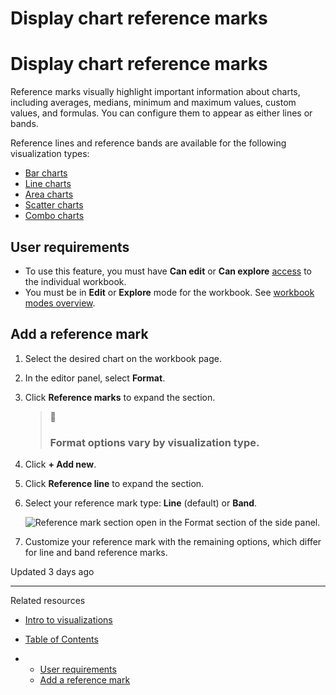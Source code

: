 # Display chart reference marks

# Display chart reference marks

Reference marks visually highlight important information about charts, including averages, medians, minimum and maximum values, custom values, and formulas. You can configure them to appear as either lines or bands.

Reference lines and reference bands are available for the following visualization types:

* [Bar charts](/docs/build-a-bar-chart)
* [Line charts](/docs/build-a-line-chart)
* [Area charts](/docs/area-charts)
* [Scatter charts](/docs/build-a-scatter-chart)
* [Combo charts](/docs/combo-charts)

## User requirements

* To use this feature, you must have **Can edit** or **Can explore** [access](/docs/folder-and-document-permissions) to the individual workbook.
* You must be in **Edit** or **Explore** mode for the workbook. See [workbook modes overview](/docs/workbook-modes-overview).

## Add a reference mark

1. Select the desired chart on the workbook page.
2. In the editor panel, select **Format**.
3. Click **Reference marks** to expand the section.

   > 📘
   >
   > ### Format options vary by visualization type.
4. Click **+ Add new**.
5. Click **Reference line** to expand the section.
6. Select your reference mark type: **Line** (default) or **Band**.

   ![Reference mark section open in the Format section of the side panel.](https://files.readme.io/c5fd440a6a784dba38bd0840b238f0e9467eb957341705ac8de759a66ebb683b-referencemarkers.png)
7. Customize your reference mark with the remaining options, which differ for line and band reference marks.

Updated 3 days ago

---

Related resources

* [Intro to visualizations](/docs/intro-to-visualizations)

* [Table of Contents](#)
* + [User requirements](#user-requirements)
  + [Add a reference mark](#add-a-reference-mark)